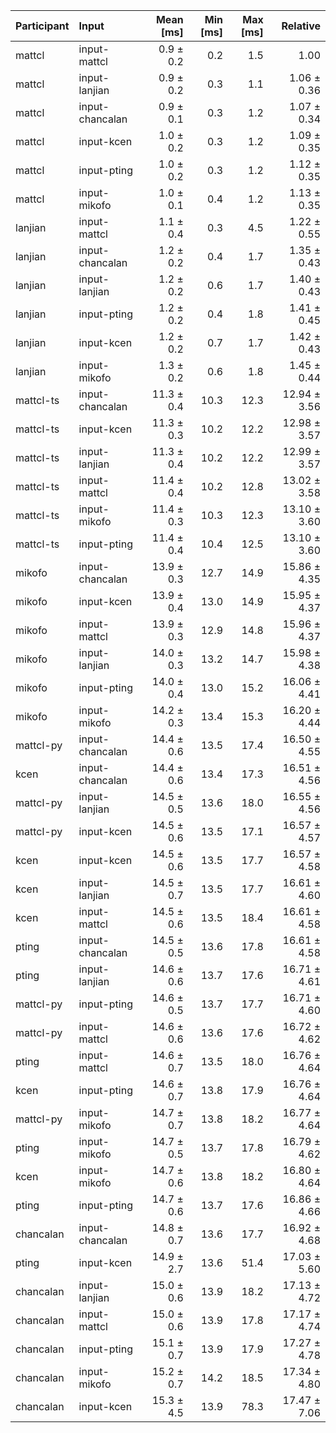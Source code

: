 | Participant | Input | Mean [ms] | Min [ms] | Max [ms] | Relative |
|:---|:---|---:|---:|---:|---:|
| mattcl | input-mattcl | 0.9 ± 0.2 | 0.2 | 1.5 | 1.00 |
| mattcl | input-lanjian | 0.9 ± 0.2 | 0.3 | 1.1 | 1.06 ± 0.36 |
| mattcl | input-chancalan | 0.9 ± 0.1 | 0.3 | 1.2 | 1.07 ± 0.34 |
| mattcl | input-kcen | 1.0 ± 0.2 | 0.3 | 1.2 | 1.09 ± 0.35 |
| mattcl | input-pting | 1.0 ± 0.2 | 0.3 | 1.2 | 1.12 ± 0.35 |
| mattcl | input-mikofo | 1.0 ± 0.1 | 0.4 | 1.2 | 1.13 ± 0.35 |
| lanjian | input-mattcl | 1.1 ± 0.4 | 0.3 | 4.5 | 1.22 ± 0.55 |
| lanjian | input-chancalan | 1.2 ± 0.2 | 0.4 | 1.7 | 1.35 ± 0.43 |
| lanjian | input-lanjian | 1.2 ± 0.2 | 0.6 | 1.7 | 1.40 ± 0.43 |
| lanjian | input-pting | 1.2 ± 0.2 | 0.4 | 1.8 | 1.41 ± 0.45 |
| lanjian | input-kcen | 1.2 ± 0.2 | 0.7 | 1.7 | 1.42 ± 0.43 |
| lanjian | input-mikofo | 1.3 ± 0.2 | 0.6 | 1.8 | 1.45 ± 0.44 |
| mattcl-ts | input-chancalan | 11.3 ± 0.4 | 10.3 | 12.3 | 12.94 ± 3.56 |
| mattcl-ts | input-kcen | 11.3 ± 0.3 | 10.2 | 12.2 | 12.98 ± 3.57 |
| mattcl-ts | input-lanjian | 11.3 ± 0.4 | 10.2 | 12.2 | 12.99 ± 3.57 |
| mattcl-ts | input-mattcl | 11.4 ± 0.4 | 10.2 | 12.8 | 13.02 ± 3.58 |
| mattcl-ts | input-mikofo | 11.4 ± 0.3 | 10.3 | 12.3 | 13.10 ± 3.60 |
| mattcl-ts | input-pting | 11.4 ± 0.4 | 10.4 | 12.5 | 13.10 ± 3.60 |
| mikofo | input-chancalan | 13.9 ± 0.3 | 12.7 | 14.9 | 15.86 ± 4.35 |
| mikofo | input-kcen | 13.9 ± 0.4 | 13.0 | 14.9 | 15.95 ± 4.37 |
| mikofo | input-mattcl | 13.9 ± 0.3 | 12.9 | 14.8 | 15.96 ± 4.37 |
| mikofo | input-lanjian | 14.0 ± 0.3 | 13.2 | 14.7 | 15.98 ± 4.38 |
| mikofo | input-pting | 14.0 ± 0.4 | 13.0 | 15.2 | 16.06 ± 4.41 |
| mikofo | input-mikofo | 14.2 ± 0.3 | 13.4 | 15.3 | 16.20 ± 4.44 |
| mattcl-py | input-chancalan | 14.4 ± 0.6 | 13.5 | 17.4 | 16.50 ± 4.55 |
| kcen | input-chancalan | 14.4 ± 0.6 | 13.4 | 17.3 | 16.51 ± 4.56 |
| mattcl-py | input-lanjian | 14.5 ± 0.5 | 13.6 | 18.0 | 16.55 ± 4.56 |
| mattcl-py | input-kcen | 14.5 ± 0.6 | 13.5 | 17.1 | 16.57 ± 4.57 |
| kcen | input-kcen | 14.5 ± 0.6 | 13.5 | 17.7 | 16.57 ± 4.58 |
| kcen | input-lanjian | 14.5 ± 0.7 | 13.5 | 17.7 | 16.61 ± 4.60 |
| kcen | input-mattcl | 14.5 ± 0.6 | 13.5 | 18.4 | 16.61 ± 4.58 |
| pting | input-chancalan | 14.5 ± 0.5 | 13.6 | 17.8 | 16.61 ± 4.58 |
| pting | input-lanjian | 14.6 ± 0.6 | 13.7 | 17.6 | 16.71 ± 4.61 |
| mattcl-py | input-pting | 14.6 ± 0.5 | 13.7 | 17.7 | 16.71 ± 4.60 |
| mattcl-py | input-mattcl | 14.6 ± 0.6 | 13.6 | 17.6 | 16.72 ± 4.62 |
| pting | input-mattcl | 14.6 ± 0.7 | 13.5 | 18.0 | 16.76 ± 4.64 |
| kcen | input-pting | 14.6 ± 0.7 | 13.8 | 17.9 | 16.76 ± 4.64 |
| mattcl-py | input-mikofo | 14.7 ± 0.7 | 13.8 | 18.2 | 16.77 ± 4.64 |
| pting | input-mikofo | 14.7 ± 0.5 | 13.7 | 17.8 | 16.79 ± 4.62 |
| kcen | input-mikofo | 14.7 ± 0.6 | 13.8 | 18.2 | 16.80 ± 4.64 |
| pting | input-pting | 14.7 ± 0.6 | 13.7 | 17.6 | 16.86 ± 4.66 |
| chancalan | input-chancalan | 14.8 ± 0.7 | 13.6 | 17.7 | 16.92 ± 4.68 |
| pting | input-kcen | 14.9 ± 2.7 | 13.6 | 51.4 | 17.03 ± 5.60 |
| chancalan | input-lanjian | 15.0 ± 0.6 | 13.9 | 18.2 | 17.13 ± 4.72 |
| chancalan | input-mattcl | 15.0 ± 0.6 | 13.9 | 17.8 | 17.17 ± 4.74 |
| chancalan | input-pting | 15.1 ± 0.7 | 13.9 | 17.9 | 17.27 ± 4.78 |
| chancalan | input-mikofo | 15.2 ± 0.7 | 14.2 | 18.5 | 17.34 ± 4.80 |
| chancalan | input-kcen | 15.3 ± 4.5 | 13.9 | 78.3 | 17.47 ± 7.06 |
